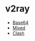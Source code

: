 # v2ray
- [Base64](https://raw.githubusercontent.com/xmha97/_/main/-)
- [Mixed](https://raw.githubusercontent.com/xmha97/_/main/-.txt)
- [Clash](https://raw.githubusercontent.com/xmha97/_/main/-.yml)

